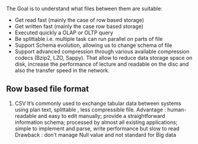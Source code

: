 

The Goal is to understand what files between them are suitable:

+ Get read fast (mainly the case of row based storage)
+ Get written fast (mainly the case row based storage)
+ Executed quickly a OLAP or OLTP query 
+ Be splittable i.e. multiple task can run parallel on parts of file
+ Support Schema evolution, allowing us to change schema of file
+ Support advanced compression through various available compression codecs (Bzip2, LZO, Sappy). That allow to reduce data storage space on disk, increase the performance of lecture and readable on the disc and also the transfer speed in the network.


**Row based file format**
------
1. CSV
It’s commonly used to exchange tabular data between systems using plan text, splittable , less compressible file.
Advantage : human-readable and easy to edit manually; provide a straightforward information schema;  processed by almost all existing applications; simple to implement and parse, write performance but slow to read
Drawback : don’t manage Null value and not standard for Big data

